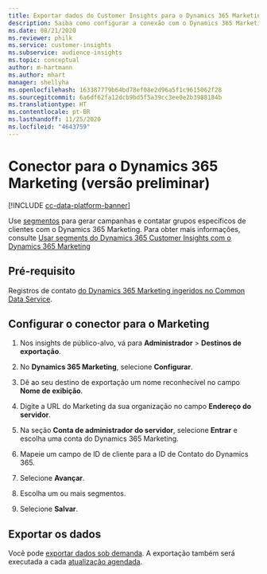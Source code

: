 ```yaml
---
title: Exportar dados do Customer Insights para o Dynamics 365 Marketing
description: Saiba como configurar a conexão com o Dynamics 365 Marketing.
ms.date: 08/21/2020
ms.reviewer: philk
ms.service: customer-insights
ms.subservice: audience-insights
ms.topic: conceptual
author: m-hartmann
ms.author: mhart
manager: shellyha
ms.openlocfilehash: 163387779b64bd78ef08e2d96a5f1c9615062f28
ms.sourcegitcommit: 6a6df62fa12dcb9bd5f5a39cc3ee0e2b3988184b
ms.translationtype: HT
ms.contentlocale: pt-BR
ms.lasthandoff: 11/25/2020
ms.locfileid: "4643759"
---
```

# <a name="connector-for-dynamics-365-marketing-preview"></a>Conector para o Dynamics 365 Marketing (versão preliminar)

[!INCLUDE [cc-data-platform-banner](../includes/cc-data-platform-banner.md)]

Use [segmentos](segments.md) para gerar campanhas e contatar grupos específicos de clientes com o Dynamics 365 Marketing. Para obter mais informações, consulte [Usar segments do Dynamics 365 Customer Insights com o Dynamics 365 Marketing](https://docs.microsoft.com/dynamics365/marketing/customer-insights-segments)

## <a name="prerequisite"></a>Pré-requisito

Registros de contato [do Dynamics 365 Marketing ingeridos no Common Data Service](connect-power-query.md).

## <a name="configure-the-connector-for-marketing"></a>Configurar o conector para o Marketing

1. Nos insights de público-alvo, vá para **Administrador** > **Destinos de exportação**.

1. No **Dynamics 365 Marketing**, selecione **Configurar**.

1. Dê ao seu destino de exportação um nome reconhecível no campo **Nome de exibição**.

1. Digite a URL do Marketing da sua organização no campo **Endereço do servidor**.

1. Na seção **Conta de administrador do servidor**, selecione **Entrar** e escolha uma conta do Dynamics 365 Marketing.

1. Mapeie um campo de ID de cliente para a ID de Contato do Dynamics 365.

1. Selecione **Avançar**.

1. Escolha um ou mais segmentos.

1. Selecione **Salvar**.

## <a name="export-the-data"></a>Exportar os dados

Você pode [exportar dados sob demanda](export-destinations.md). A exportação também será executada a cada [atualização agendada](system.md#schedule-tab).

